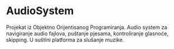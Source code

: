 # AudioSystem
Projekat iz Objektno Orijentisanog Programiranja. Audio system za navigiranje audio fajlova, puštanje pjesama, kontroliranje glasnoće, skipping. U suštini platforma za slušanje muzike.
